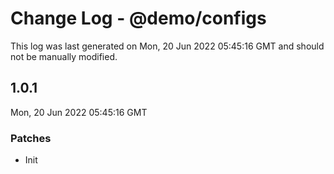 # Change Log - @demo/configs

This log was last generated on Mon, 20 Jun 2022 05:45:16 GMT and should not be manually modified.

## 1.0.1
Mon, 20 Jun 2022 05:45:16 GMT

### Patches

- Init

